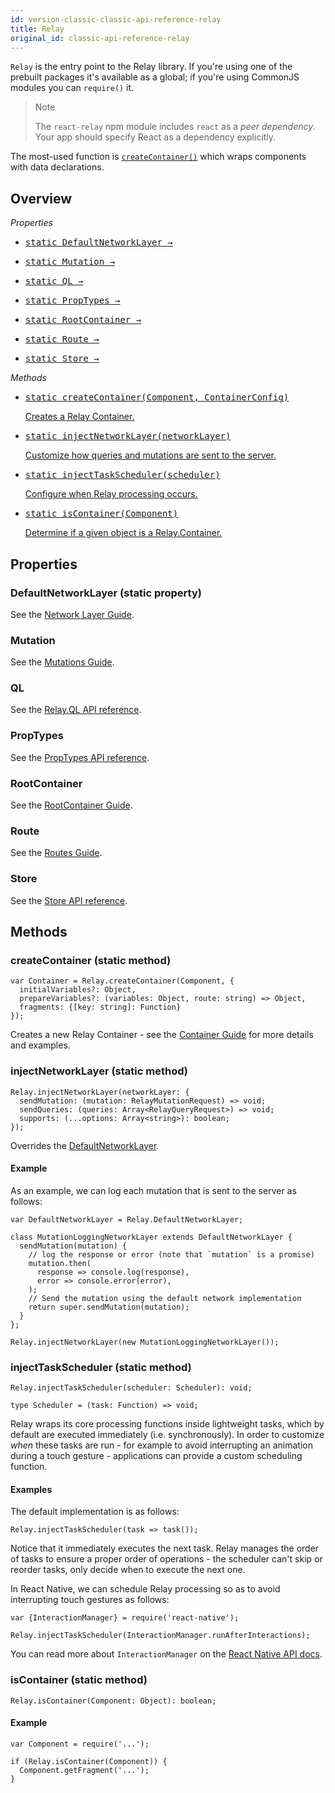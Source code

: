 ```yaml
---
id: version-classic-classic-api-reference-relay
title: Relay
original_id: classic-api-reference-relay
---
```



`Relay` is the entry point to the Relay library. If you're using one of the prebuilt packages it's available as a global; if you're using CommonJS modules you can `require()` it.

> Note
>
> The `react-relay` npm module includes `react` as a *peer dependency*. Your app should specify React as a dependency explicitly.

The most-used function is [`createContainer()`](#createcontainer-static-method) which wraps components with data declarations.

## Overview

*Properties*

<ul class="apiIndex">
  <li>
    <a href="guides-network-layer.html">
      <pre>static DefaultNetworkLayer &rarr;</pre>
    </a>
  </li>
  <li>
    <a href="guides-mutations.html">
      <pre>static Mutation &rarr;</pre>
    </a>
  </li>
  <li>
    <a href="api-reference-relay-ql.html">
      <pre>static QL &rarr;</pre>
    </a>
  </li>
  <li>
    <a href="api-reference-relay-proptypes.html">
      <pre>static PropTypes &rarr;</pre>
    </a>
  </li>
  <li>
    <a href="guides-root-container.html">
      <pre>static RootContainer &rarr;</pre>
    </a>
  </li>
  <li>
    <a href="guides-routes.html">
      <pre>static Route &rarr;</pre>
    </a>
  </li>
  <li>
    <a href="api-reference-relay-store.html">
      <pre>static Store &rarr;</pre>
    </a>
  </li>
</ul>

*Methods*

<ul class="apiIndex">
  <li>
    <a href="#createcontainer-static-method">
      <pre>static createContainer(Component, ContainerConfig)</pre>
      Creates a Relay Container.
    </a>
  </li>
  <li>
    <a href="#injectnetworklayer-static-method">
      <pre>static injectNetworkLayer(networkLayer)</pre>
      Customize how queries and mutations are sent to the server.
    </a>
  </li>
  <li>
    <a href="#injecttaskscheduler-static-method">
      <pre>static injectTaskScheduler(scheduler)</pre>
      Configure when Relay processing occurs.
    </a>
  </li>
  <li>
    <a href="#iscontainer-static-method">
      <pre>static isContainer(Component)</pre>
      Determine if a given object is a Relay.Container.
    </a>
  </li>
</ul>

## Properties

### DefaultNetworkLayer (static property)

See the [Network Layer Guide](guides-network-layer.html).

### Mutation

See the [Mutations Guide](guides-mutations.html).

### QL

See the [Relay.QL API reference](api-reference-relay-ql.html).

### PropTypes

See the [PropTypes API reference](api-reference-relay-proptypes.html).

### RootContainer

See the [RootContainer Guide](guides-root-container.html).

### Route

See the [Routes Guide](guides-routes.html).

### Store

See the [Store API reference](api-reference-relay-store.html).

## Methods

### createContainer (static method)

```
var Container = Relay.createContainer(Component, {
  initialVariables?: Object,
  prepareVariables?: (variables: Object, route: string) => Object,
  fragments: {[key: string]: Function}
});
```

Creates a new Relay Container - see the [Container Guide](guides-containers.html) for more details and examples.

### injectNetworkLayer (static method)

```
Relay.injectNetworkLayer(networkLayer: {
  sendMutation: (mutation: RelayMutationRequest) => void;
  sendQueries: (queries: Array<RelayQueryRequest>) => void;
  supports: (...options: Array<string>): boolean;
});
```

Overrides the [DefaultNetworkLayer](#defaultnetworklayer-static-property).

#### Example

As an example, we can log each mutation that is sent to the server as follows:

```
var DefaultNetworkLayer = Relay.DefaultNetworkLayer;

class MutationLoggingNetworkLayer extends DefaultNetworkLayer {
  sendMutation(mutation) {
    // log the response or error (note that `mutation` is a promise)
    mutation.then(
      response => console.log(response),
      error => console.error(error),
    );
    // Send the mutation using the default network implementation
    return super.sendMutation(mutation);
  }
};

Relay.injectNetworkLayer(new MutationLoggingNetworkLayer());
```

### injectTaskScheduler (static method)

```
Relay.injectTaskScheduler(scheduler: Scheduler): void;

type Scheduler = (task: Function) => void;
```

Relay wraps its core processing functions inside lightweight tasks, which by default are executed immediately (i.e. synchronously). In order to customize *when* these tasks are run - for example to avoid interrupting an animation during a touch gesture - applications can provide a custom scheduling function.

#### Examples

The default implementation is as follows:

```
Relay.injectTaskScheduler(task => task());
```

Notice that it immediately executes the next task. Relay manages the order of tasks to ensure a proper order of operations - the scheduler can't skip or reorder tasks, only decide when to execute the next one.

In React Native, we can schedule Relay processing so as to avoid interrupting touch gestures as follows:

```
var {InteractionManager} = require('react-native');

Relay.injectTaskScheduler(InteractionManager.runAfterInteractions);
```

You can read more about `InteractionManager` on the [React Native API docs](https://reactnative.dev/docs/interactionmanager.html).

### isContainer (static method)

```
Relay.isContainer(Component: Object): boolean;
```

#### Example

```
var Component = require('...');

if (Relay.isContainer(Component)) {
  Component.getFragment('...');
}
```
